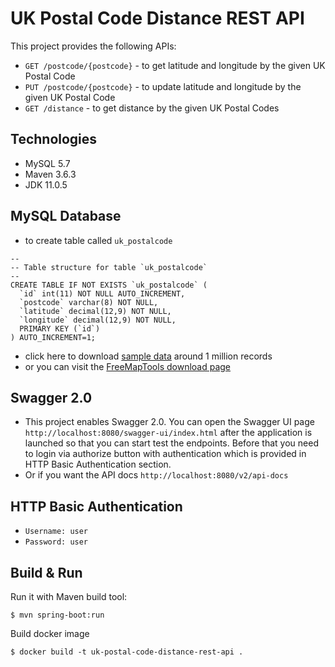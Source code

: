 # UK Postal Code Distance REST API

This project provides the following APIs:

- `GET /postcode/{postcode}` - to get latitude and longitude by the given UK Postal Code
- `PUT /postcode/{postcode}` - to update latitude and longitude by the given UK Postal Code
- `GET /distance` - to get distance by the given UK Postal Codes

## Technologies
- MySQL 5.7
- Maven 3.6.3
- JDK 11.0.5

## MySQL Database
- to create table called `uk_postalcode`
```
--
-- Table structure for table `uk_postalcode`
--
CREATE TABLE IF NOT EXISTS `uk_postalcode` (
  `id` int(11) NOT NULL AUTO_INCREMENT,
  `postcode` varchar(8) NOT NULL,
  `latitude` decimal(12,9) NOT NULL,
  `longitude` decimal(12,9) NOT NULL,
  PRIMARY KEY (`id`)
) AUTO_INCREMENT=1;
```
- click here to download [sample data](https://www.freemaptools.com/download/full-postcodes/ukpostcodesmysql.zip) around 1 million records
- or you can visit the [FreeMapTools download page](https://www.freemaptools.com/download-uk-postcode-lat-lng.htm)

## Swagger 2.0
- This project enables Swagger 2.0. You can open the Swagger UI page `http://localhost:8080/swagger-ui/index.html` after the application is launched so that you can start test the endpoints. Before that you need to login via authorize button with authentication which is provided in HTTP Basic Authentication section.
- Or if you want the API docs `http://localhost:8080/v2/api-docs`

## HTTP Basic Authentication
- `Username: user`
- `Password: user`

## Build & Run

Run it with Maven build tool:
```
$ mvn spring-boot:run
```

Build docker image
```
$ docker build -t uk-postal-code-distance-rest-api .
```
